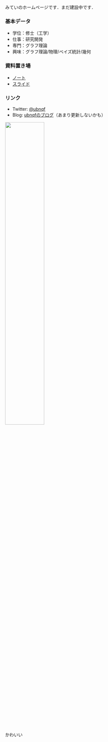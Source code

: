 みていのホームページです．まだ建設中です．

### 基本データ

- 学位：修士（工学）
- 仕事：研究開発
- 専門：グラフ理論
- 興味：グラフ理論/物理/ベイズ統計/幾何

### 資料置き場

- [ノート](https://ubnqf.github.io/note/note)
- [スライド](https://ubnqf.github.io/slide/slide)

### リンク

- Twitter: [@ubnqf](https://twitter.com/ubnqf)
- Blog: [ubnqfのブログ](http://ubnqf.hatenablog.com/)（あまり更新しないかも）

<p><img src="https://user-images.githubusercontent.com/44899955/74083367-a87cd000-4aa6-11ea-83d8-b67938d80447.jpg" width="50%" height="50%"> </p>
かわいい
